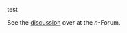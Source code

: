 test

See the [discussion](http://www.math.ntnu.no/~stacey/Vanilla/nForum/comments.php?DiscussionID=25) over at the _n_-Forum.